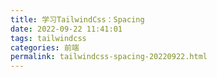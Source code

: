 ```yaml
---
title: 学习TailwindCss：Spacing
date: 2022-09-22 11:41:01
tags: tailwindcss
categories: 前端
permalink: tailwindcss-spacing-20220922.html
---
```




